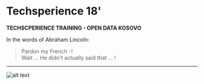 # Techsperience 18'
 
**TECHSCPERIENCE TRAINING - OPEN DATA KOSOVO**



In the words of Abraham Lincoln:

> Pardon my French -! </br>
> Wait ... He didn't actually said that ... ! 

---------------------------------------

![alt text](https://i.imgur.com/p6ngrIn.jpg)

